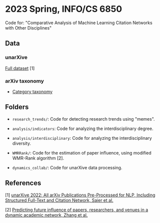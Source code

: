 # 2023 Spring, INFO/CS 6850

Code for: "Comparative Analysis of Machine Learning Citation Networks with Other Disciplines"

## Data

### unarXive

[Full dataset](https://github.com/IllDepence/unarXive#data) [1]

### arXiv taxonomy

- [Category taxonomy](https://arxiv.org/category_taxonomy)

## Folders

- `research_trends/`: Code for detecting research trends using "memes".

- `analysis/indicators`: Code for analyzing the interdisciplinary degree.
- `analysis/interdisciplinary`: Code for analyzing the interdisciplinary diversity.
- `WMRRank/`: Code for the estimation of paper influence, using modified WMR-Rank algorithm [2].

- `dynamics_collab/`: Code for unarXive data processing.

## References


[1] [unarXive 2022: All arXiv Publications Pre-Processed for NLP, Including Structured Full-Text and Citation Network, Saier et al.](https://github.com/IllDepence/unarXive)

[2] [Predicting future influence of papers, researchers, and venues in a dynamic academic network, Zhang et al.](https://www.sciencedirect.com/science/article/pii/S1751157719301786)
